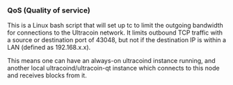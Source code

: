 ### QoS (Quality of service) ###

This is a Linux bash script that will set up tc to limit the outgoing bandwidth for connections to the Ultracoin network. It limits outbound TCP traffic with a source or destination port of 43048, but not if the destination IP is within a LAN (defined as 192.168.x.x).

This means one can have an always-on ultracoind instance running, and another local ultracoind/ultracoin-qt instance which connects to this node and receives blocks from it.
